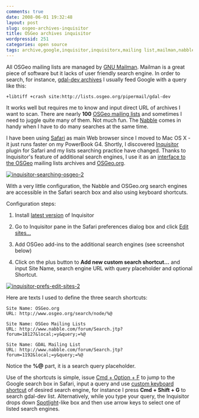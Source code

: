 ```yaml
---
comments: true
date: 2008-06-01 19:32:48
layout: post
slug: osgeo-archives-inquisitor
title: OSGeo archives inquisitor
wordpressid: 251
categories: open source
tags: archive,google,inquisitor,inquisitorx,mailing list,mailman,nabble,open source,safari,searching,shortcut,spotlight,website
---
```


All OSGeo mailing lists are managed by [GNU Mailman](http://www.gnu.org/software/mailman/). Mailman is a great piece of software but it lacks of user friendly search engine. In order to search, for instance, [gdal-dev archives](http://lists.osgeo.org/pipermail/gdal-dev/) I usually feed Google with a query like this:



    
    
    +libtiff +crash site:http://lists.osgeo.org/pipermail/gdal-dev
    





It works well but requires me to know and input direct URL of archives I want to scan. There are nearly **100** [OSGeo mailing lists](http://lists.osgeo.org) and sometimes I need to juggle quite many of them. Not much fun. The [Nabble](http://www.nabble.com/OSGeo.org-f18127.html) comes in handy when I have to do many searches at the same time.





I have been using [Safari](http://en.wikipedia.org/wiki/Safari_browser) as main Web browser since I moved to Mac OS X - it just runs faster on my PowerBook G4. Shortly, I discovered [Inquisitor](http://www.inquisitorx.com/) plugin for Safari and my lists searching practice have changed. Thanks to Inquisitor's feature of additional search engines, I use it as an [interface to the OSGeo](http://www.flickr.com/photos/mloskot/2540486371/in/set-72157602220731855/) mailing lists archives and [OSGeo.org](http://www.osgeo.org/search/node/).





[![inquisitor-searching-osgeo-2](http://farm4.static.flickr.com/3224/2540486377_b96bc34ec4.jpg)](http://www.flickr.com/photos/mloskot/2540486377/)





With a very little configuration, the Nabble and OSGeo.org search engines are accessible in the Safari search box and also using keyboard shortcuts.





Configuration steps:




  1. Install [latest version](http://www.inquisitorx.com/safari/releasenotes.php) of Inquisitor


  2. Go to Inquisitor pane in the Safari preferences dialog box and click [Edit sites...](http://www.flickr.com/photos/mloskot/2540505941/in/set-72157602220731855/)


  3. Add OSGeo add-ins to the additional search engines (see screenshot below)


  4. Click on the plus button to **Add new custom search shortcut...** and input Site Name, search engine URL with query placeholder and optional Shortcut.





[![inquisitor-prefs-edit-sites-2](http://farm3.static.flickr.com/2024/2540505943_228781a291.jpg)](http://www.flickr.com/photos/mloskot/2540505943/)



Here are texts I used to define the three search shortcuts:



    
    
    Site Name: OSGeo.org
    URL: http://www.osgeo.org/search/node/%@
    
    Site Name: OSGeo Mailing Lists
    URL: http://www.nabble.com/forum/Search.jtp?forum=18127&local;=y&query;=%@
    
    Site Name: GDAL Mailing List
    URL: http://www.nabble.com/forum/Search.jtp?forum=1192&local;=y&query;=%@
    





Notice the **%@** part, it is a search query placeholder.





Use of the shortcuts is simple, issue [Cmd + Option + F](http://docs.info.apple.com/article.html?artnum=42951) to jump to the Google search box in Safari, input a query and use [custom keyboard shortcut](http://www.flickr.com/photos/mloskot/2540505943/in/set-72157602220731855/) of desired search engine, for instance I press **Cmd + Shift + G** to search gdal-dev list. Alternatively, while you type your query, the Inquisitor drops down [Spotlight](http://en.wikipedia.org/wiki/Spotlight_(software))-like box and then use arrow keys to select one of listed search engines.
